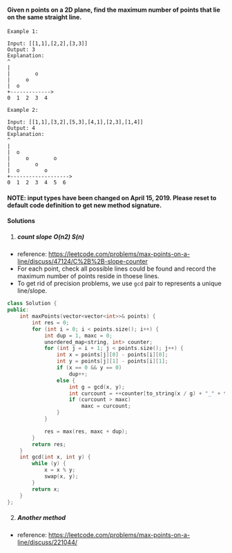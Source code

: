 #### Given n points on a 2D plane, find the maximum number of points that lie on the same straight line.

```
Example 1:

Input: [[1,1],[2,2],[3,3]]
Output: 3
Explanation:
^
|
|        o
|     o
|  o  
+------------->
0  1  2  3  4

Example 2:

Input: [[1,1],[3,2],[5,3],[4,1],[2,3],[1,4]]
Output: 4
Explanation:
^
|
|  o
|     o        o
|        o
|  o        o
+------------------->
0  1  2  3  4  5  6
```

#### NOTE: input types have been changed on April 15, 2019. Please reset to default code definition to get new method signature.


#### Solutions

1. ##### count slope O(n2) S(n)

- reference: https://leetcode.com/problems/max-points-on-a-line/discuss/47124/C%2B%2B-slope-counter
- For each point, check all possible lines could be found and record the maximum number of points reside in thoese lines.
- To get rid of precision problems, we use `gcd` pair to represents a unique line/slope.

```c++
class Solution {
public:
    int maxPoints(vector<vector<int>>& points) {
        int res = 0;
        for (int i = 0; i < points.size(); i++) {
            int dup = 1, maxc = 0;
            unordered_map<string, int> counter;
            for (int j = i + 1; j < points.size(); j++) {
                int x = points[j][0] - points[i][0];
                int y = points[j][1] - points[i][1];
                if (x == 0 && y == 0)
                    dup++;
                else {
                    int g = gcd(x, y);
                    int curcount = ++counter[to_string(x / g) + "_" + to_string(y / g)];
                    if (curcount > maxc)
                        maxc = curcount;
                }
            }

            res = max(res, maxc + dup);
        }
        return res;
    }
    int gcd(int x, int y) {
        while (y) {
            x = x % y;
            swap(x, y);
        }
        return x;
    }
};
```


2. ##### Another method

- reference: https://leetcode.com/problems/max-points-on-a-line/discuss/221044/